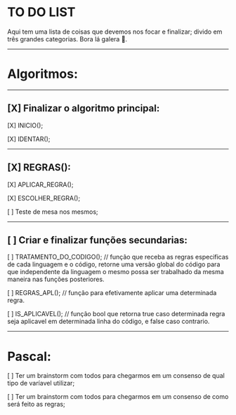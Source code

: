 # TO DO LIST
Aqui tem uma lista de coisas que devemos nos focar e finalizar; divido em três grandes categorias. Bora lá galera :tada:.
***
# Algoritmos:
***
##   [X] Finalizar o algoritmo principal:
[X] INICIO();

[X] IDENTAR();
***
##      [X] REGRAS():
[X] APLICAR_REGRA();

[X] ESCOLHER_REGRA();

[ ] Teste de mesa nos mesmos;
***
##   [ ] Criar e finalizar funções secundarias:

[ ] TRATAMENTO_DO_CODIGO();   // função que receba as regras especificas de cada linguagem e o código, retorne uma versão global do código para que independente da linguagem o mesmo possa ser trabalhado da mesma maneira nas funções posteriores.

[ ] REGRAS_APL();   // função para efetivamente aplicar uma determinada regra.

[ ] IS_APLICAVEL();   // função bool que retorna true caso determinada regra seja aplicavel em determinada linha do código, e false caso contrario.

***
# Pascal:
[ ] Ter um brainstorm com todos para chegarmos em um consenso de qual tipo de varíavel utilizar;

[ ] Ter um brainstorm com todos para chegarmos em um consenso de como será feito as regras;
